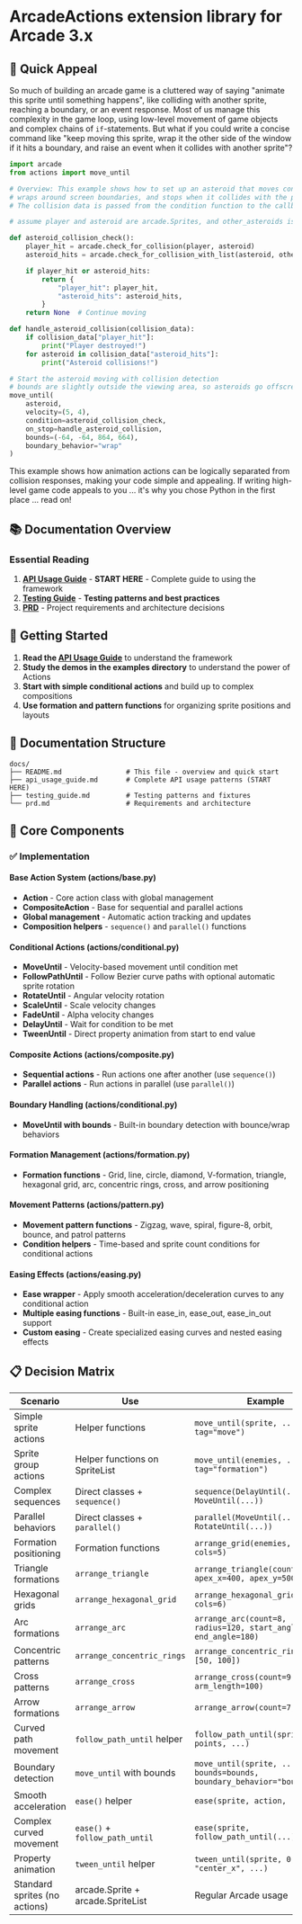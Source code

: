 # ArcadeActions extension library for Arcade 3.x

## 🚀 Quick Appeal

So much of building an arcade game is a cluttered way of saying "animate this sprite until something happens", like colliding with another sprite, reaching a boundary, or an event response. Most of us manage this complexity in the game loop, using low-level movement of game objects and complex chains of `if`-statements. But what if you could write a concise command like "keep moving this sprite, wrap it the other side of the window if it hits a boundary, and raise an event when it collides with another sprite"? 

```python 
import arcade
from actions import move_until

# Overview: This example shows how to set up an asteroid that moves continuously,
# wraps around screen boundaries, and stops when it collides with the player or other asteroids.
# The collision data is passed from the condition function to the callback function.

# assume player and asteroid are arcade.Sprites, and other_asteroids is a arcade.SpriteList

def asteroid_collision_check():
    player_hit = arcade.check_for_collision(player, asteroid)
    asteroid_hits = arcade.check_for_collision_with_list(asteroid, other_asteroids)

    if player_hit or asteroid_hits:
        return {
            "player_hit": player_hit,
            "asteroid_hits": asteroid_hits,
        }
    return None  # Continue moving

def handle_asteroid_collision(collision_data):
    if collision_data["player_hit"]:
        print("Player destroyed!")
    for asteroid in collision_data["asteroid_hits"]:
        print("Asteroid collisions!")

# Start the asteroid moving with collision detection
# bounds are slightly outside the viewing area, so asteroids go offscreen before wrapping
move_until(
    asteroid, 
    velocity=(5, 4), 
    condition=asteroid_collision_check, 
    on_stop=handle_asteroid_collision,
    bounds=(-64, -64, 864, 664), 
    boundary_behavior="wrap"
)
```
This example shows how animation actions can be logically separated from collision responses, making your code simple and appealing. 
If writing high-level game code appeals to you ... it's why you chose Python in the first place ... read on!

## 📚 Documentation Overview

### Essential Reading
1. **[API Usage Guide](docs/api_usage_guide.md)** - **START HERE** - Complete guide to using the framework
2. **[Testing Guide](docs/testing_guide.md)** - **Testing patterns and best practices**
3. **[PRD](docs/prd.md)** - Project requirements and architecture decisions


## 🚀 Getting Started

1. **Read the [API Usage Guide](api_usage_guide.md)** to understand the framework
2. **Study the demos in the examples directory** to understand the power of Actions
3. **Start with simple conditional actions** and build up to complex compositions
4. **Use formation and pattern functions** for organizing sprite positions and layouts

## 📖 Documentation Structure

```
docs/
├── README.md                # This file - overview and quick start
├── api_usage_guide.md       # Complete API usage patterns (START HERE)
├── testing_guide.md         # Testing patterns and fixtures
└── prd.md                   # Requirements and architecture
```

## 🔧 Core Components

### ✅ Implementation

#### Base Action System (actions/base.py)
- **Action** - Core action class with global management
- **CompositeAction** - Base for sequential and parallel actions
- **Global management** - Automatic action tracking and updates
- **Composition helpers** - `sequence()` and `parallel()` functions

#### Conditional Actions (actions/conditional.py)
- **MoveUntil** - Velocity-based movement until condition met
- **FollowPathUntil** - Follow Bezier curve paths with optional automatic sprite rotation
- **RotateUntil** - Angular velocity rotation
- **ScaleUntil** - Scale velocity changes  
- **FadeUntil** - Alpha velocity changes
- **DelayUntil** - Wait for condition to be met
- **TweenUntil** - Direct property animation from start to end value

#### Composite Actions (actions/composite.py)
- **Sequential actions** - Run actions one after another (use `sequence()`)
- **Parallel actions** - Run actions in parallel (use `parallel()`)

#### Boundary Handling (actions/conditional.py)
- **MoveUntil with bounds** - Built-in boundary detection with bounce/wrap behaviors

#### Formation Management (actions/formation.py)
- **Formation functions** - Grid, line, circle, diamond, V-formation, triangle, hexagonal grid, arc, concentric rings, cross, and arrow positioning

#### Movement Patterns (actions/pattern.py)
- **Movement pattern functions** - Zigzag, wave, spiral, figure-8, orbit, bounce, and patrol patterns
- **Condition helpers** - Time-based and sprite count conditions for conditional actions

#### Easing Effects (actions/easing.py)
- **Ease wrapper** - Apply smooth acceleration/deceleration curves to any conditional action
- **Multiple easing functions** - Built-in ease_in, ease_out, ease_in_out support
- **Custom easing** - Create specialized easing curves and nested easing effects

## 📋 Decision Matrix

| Scenario | Use | Example |
|----------|-----|---------|
| Simple sprite actions | Helper functions | `move_until(sprite, ..., tag="move")` |
| Sprite group actions | Helper functions on SpriteList | `move_until(enemies, ..., tag="formation")` |
| Complex sequences | Direct classes + `sequence()` | `sequence(DelayUntil(...), MoveUntil(...))` |
| Parallel behaviors | Direct classes + `parallel()` | `parallel(MoveUntil(...), RotateUntil(...))` |
| Formation positioning | Formation functions | `arrange_grid(enemies, rows=3, cols=5)` |
| Triangle formations | `arrange_triangle` | `arrange_triangle(count=10, apex_x=400, apex_y=500)` |
| Hexagonal grids | `arrange_hexagonal_grid` | `arrange_hexagonal_grid(rows=4, cols=6)` |
| Arc formations | `arrange_arc` | `arrange_arc(count=8, radius=120, start_angle=0, end_angle=180)` |
| Concentric patterns | `arrange_concentric_rings` | `arrange_concentric_rings(radii=[50, 100])` |
| Cross patterns | `arrange_cross` | `arrange_cross(count=9, arm_length=100)` |
| Arrow formations | `arrange_arrow` | `arrange_arrow(count=7, rows=3)` |
| Curved path movement | `follow_path_until` helper | `follow_path_until(sprite, points, ...)` |
| Boundary detection | `move_until` with bounds | `move_until(sprite, ..., bounds=bounds, boundary_behavior="bounce")` |
| Smooth acceleration | `ease()` helper | `ease(sprite, action, ...)` |
| Complex curved movement | `ease()` + `follow_path_until` | `ease(sprite, follow_path_until(...), ...)` |
| Property animation | `tween_until` helper | `tween_until(sprite, 0, 100, "center_x", ...)` |
| Standard sprites (no actions) | arcade.Sprite + arcade.SpriteList | Regular Arcade usage |
